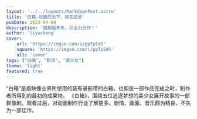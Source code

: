 ```yaml
---
layout: '../../layouts/MarkdownPost.astro'
title: '白箱-动画的当下，就在这里'
pubDate: 2023-04-06
description: '甜甜圈多多，尽全力创作！'
author: 'liyucheng'
cover:
    url: 'https://imgse.com/i/ppTpEdS'
    square: 'https://imgse.com/i/ppTpEdS'
    alt: 'cover'
tags: ["动画", "职场", "美少女"]
theme: 'light'
featured: true
---
```

“白箱”是指映像业界所使用的装有录影带的白箱，也即是一部作品完成之时，制作者所得到的最初的成果物。
《白箱》，围绕五位追逐梦想的美少女展开故事的一部群像剧。观看过后，对动画制作行业了解更多。剧情、画面、音乐颇为精良，不失为一部佳作。